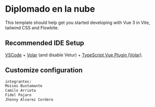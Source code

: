 # Diplomado en la nube 

This template should help get you started developing with Vue 3 in Vite, tailwind CSS and Flowbite.

## Recommended IDE Setup

[VSCode](https://code.visualstudio.com/) + [Volar](https://marketplace.visualstudio.com/items?itemName=Vue.volar) (and disable Vetur) + [TypeScript Vue Plugin (Volar)](https://marketplace.visualstudio.com/items?itemName=Vue.vscode-typescript-vue-plugin).

## Customize configuration


```sh
integrantes:
Moises Bustamante
Camilo Arrieta
Fidel Pajaro
Jhonny Alvarez Cordero
```
